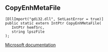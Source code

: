 ## CopyEnhMetaFile

```
[DllImport("gdi32.dll", SetLastError = true)]
public static extern IntPtr CopyEnhMetaFile(
   IntPtr hemfSrc,
   string lpszFile
);
```

[Microsoft documentation](https://docs.microsoft.com/en-us/windows/win32/api/wingdi/nf-wingdi-copyenhmetafile)
